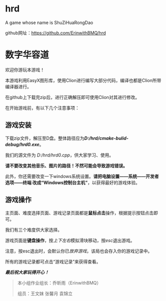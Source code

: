 # hrd
A game whose name is ShuZiHuaRongDao

github网址：https://github.com/ErinwithBMQ/hrd

数字华容道
===
欢迎你游玩本游戏！

本游戏利用EasyX图形库，使用Clion进行编写大部分代码，编译也都是Clion所带编译器进行。

在github上下载完zip后，进行正确解压即可使用Clion对其进行修改。

在开始游戏前，有以下几个注意事项：

游戏安装
---
下载zip文件，解压至D盘。整体路径应为***D:/hrd/cmake-bulid-debug/hrd0.exe***。

我们的源文件为 *D:/hrd/hrd0.cpp*，供大家学习、使用。

**请不要改变其他音乐、图片的路径！不然可能会导致游戏错误。**

此外，你还需要改变一下windows系统设置。**请把电脑设置——系统——开发者选项——终端 改成“Windows控制台主机”**，以获得最好的游戏体验。

游戏操作
---
主页面、难度选择页面、游戏记录页面都是**鼠标点击**操作，根据提示按钮点击即可。

我们有三个难度供大家选择。

游戏页面是**键盘操作**，按*上下左右*模拟滑块移动，按*esc*退出游戏。

注意，按esc退出时，会默认你已*放弃游戏*，该局也会存入你的游戏记录中。

所有的游戏记录都可点击“游戏记录”来获得查看。


***最后祝大家玩得开心！***

>本小组作业组长：乔昕雨（ErinwithBMQ）
>
>组员：王文妺 张馨月 袁锦立
